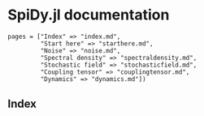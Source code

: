 # SpiDy.jl documentation
```@contents
pages = ["Index" => "index.md",
         "Start here" => "starthere.md",
         "Noise" => "noise.md",
         "Spectral density" => "spectraldensity.md",
         "Stochastic field" => "stochasticfield.md",
         "Coupling tensor" => "couplingtensor.md",
         "Dynamics" => "dynamics.md"])
```

## Index
```@index
```